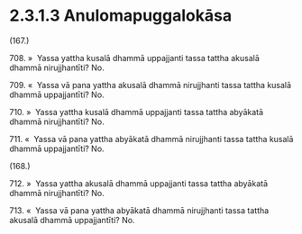 

# 2.3.1.3 Anulomapuggalokāsa





(167.)

708\. »  Yassa yattha kusalā dhammā uppajjanti tassa tattha akusalā dhammā nirujjhantīti? No.

709\. «  Yassa vā pana yattha akusalā dhammā nirujjhanti tassa tattha kusalā dhammā uppajjantīti? No.

710\. »  Yassa yattha kusalā dhammā uppajjanti tassa tattha abyākatā dhammā nirujjhantīti? No.

711\. «  Yassa vā pana yattha abyākatā dhammā nirujjhanti tassa tattha kusalā dhammā uppajjantīti? No.

(168.)

712\. »  Yassa yattha akusalā dhammā uppajjanti tassa tattha abyākatā dhammā nirujjhantīti? No.

713\. «  Yassa vā pana yattha abyākatā dhammā nirujjhanti tassa tattha akusalā dhammā uppajjantīti? No.



